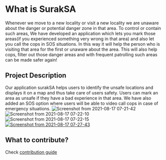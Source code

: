 
# What is SurakSA

Whenever we move to a new locality or visit a new locality we are unaware about the danger or potential danger zone in that area. To control or contain such areas, We have developed an application which lets you mark those areas(if you experienced something very wrong in that area) and also let you call the cops in SOS situations. In this way it will help the person who is visiting that area for the first or unaware about the area. This will also help cops, filter out those danger areas and with frequent patrolling such areas can be made safer again!


## Project Description

Our application surakSA helps users to identify the unsafe locations and displays it on a map and thus take care of users safety. Users can mark an area as unsafe if they have a bad experience in that area. We have also added an SOS option where users will be able to video call cops in case of emergency situations.
![Screenshot from 2021-08-17 07-21-42](https://user-images.githubusercontent.com/57281769/129651160-ed4de59a-13ee-4c94-8961-2450c0138048.png)
![Screenshot from 2021-08-17 07-22-10](https://user-images.githubusercontent.com/57281769/129651167-d53501d8-f4dd-4ed7-85bd-f6a205739445.png)
![Screenshot from 2021-08-17 07-22-15](https://user-images.githubusercontent.com/57281769/129651170-f51d27b8-226f-4f4b-b668-325882027e7a.png)
[![Screenshot from 2021-08-17 07-27-43](https://user-images.githubusercontent.com/57281769/129651661-18a796e4-fe1c-4f64-9afd-2df34fb002dd.png)](https://www.youtube.com/watch?v=ODFs7-zKC2Q)




## What to contribute?
Check [contribution guide](https://github.com/KukretiShubham/surakSA/blob/main/CONTRIBUTING.md)
